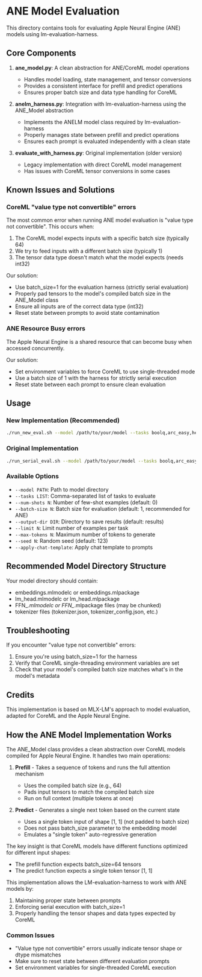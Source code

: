# ANE Model Evaluation

This directory contains tools for evaluating Apple Neural Engine (ANE) models using lm-evaluation-harness.

## Core Components

1. **ane_model.py**: A clean abstraction for ANE/CoreML model operations
   - Handles model loading, state management, and tensor conversions
   - Provides a consistent interface for prefill and predict operations
   - Ensures proper batch size and data type handling for CoreML

2. **anelm_harness.py**: Integration with lm-evaluation-harness using the ANE_Model abstraction
   - Implements the ANELM model class required by lm-evaluation-harness
   - Properly manages state between prefill and predict operations
   - Ensures each prompt is evaluated independently with a clean state

3. **evaluate_with_harness.py**: Original implementation (older version)
   - Legacy implementation with direct CoreML model management
   - Has issues with CoreML tensor conversions in some cases

## Known Issues and Solutions

### CoreML "value type not convertible" errors

The most common error when running ANE model evaluation is "value type not convertible".
This occurs when:

1. The CoreML model expects inputs with a specific batch size (typically 64)
2. We try to feed inputs with a different batch size (typically 1)
3. The tensor data type doesn't match what the model expects (needs int32)

Our solution:
- Use batch_size=1 for the evaluation harness (strictly serial evaluation)
- Properly pad tensors to the model's compiled batch size in the ANE_Model class
- Ensure all inputs are of the correct data type (int32)
- Reset state between prompts to avoid state contamination

### ANE Resource Busy errors

The Apple Neural Engine is a shared resource that can become busy when accessed concurrently.

Our solution:
- Set environment variables to force CoreML to use single-threaded mode
- Use a batch size of 1 with the harness for strictly serial execution
- Reset state between each prompt to ensure clean evaluation

## Usage

### New Implementation (Recommended)

```bash
./run_new_eval.sh --model /path/to/your/model --tasks boolq,arc_easy,hellaswag
```

### Original Implementation

```bash
./run_serial_eval.sh --model /path/to/your/model --tasks boolq,arc_easy,hellaswag
```

### Available Options

- `--model PATH`: Path to model directory
- `--tasks LIST`: Comma-separated list of tasks to evaluate
- `--num-shots N`: Number of few-shot examples (default: 0)
- `--batch-size N`: Batch size for evaluation (default: 1, recommended for ANE)
- `--output-dir DIR`: Directory to save results (default: results)
- `--limit N`: Limit number of examples per task
- `--max-tokens N`: Maximum number of tokens to generate
- `--seed N`: Random seed (default: 123)
- `--apply-chat-template`: Apply chat template to prompts

## Recommended Model Directory Structure

Your model directory should contain:
- embeddings.mlmodelc or embeddings.mlpackage
- lm_head.mlmodelc or lm_head.mlpackage
- FFN_*.mlmodelc or FFN_*.mlpackage files (may be chunked)
- tokenizer files (tokenizer.json, tokenizer_config.json, etc.)

## Troubleshooting

If you encounter "value type not convertible" errors:
1. Ensure you're using batch_size=1 for the harness
2. Verify that CoreML single-threading environment variables are set
3. Check that your model's compiled batch size matches what's in the model's metadata

## Credits

This implementation is based on MLX-LM's approach to model evaluation, adapted for CoreML and the Apple Neural Engine.

## How the ANE Model Implementation Works

The ANE_Model class provides a clean abstraction over CoreML models compiled for Apple Neural Engine. It handles two main operations:

1. **Prefill** - Takes a sequence of tokens and runs the full attention mechanism
   - Uses the compiled batch size (e.g., 64)
   - Pads input tensors to match the compiled batch size
   - Run on full context (multiple tokens at once)

2. **Predict** - Generates a single next token based on the current state
   - Uses a single token input of shape [1, 1] (not padded to batch size)
   - Does not pass batch_size parameter to the embedding model
   - Emulates a "single token" auto-regressive generation

The key insight is that CoreML models have different functions optimized for different input shapes:
- The prefill function expects batch_size=64 tensors
- The predict function expects a single token tensor [1, 1]

This implementation allows the LM-evaluation-harness to work with ANE models by:
1. Maintaining proper state between prompts
2. Enforcing serial execution with batch_size=1
3. Properly handling the tensor shapes and data types expected by CoreML

### Common Issues

- "Value type not convertible" errors usually indicate tensor shape or dtype mismatches
- Make sure to reset state between different evaluation prompts
- Set environment variables for single-threaded CoreML execution 